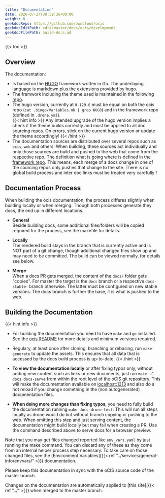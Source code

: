 ```yaml
---
title: "Documentation"
date: 2020-07-27T08:39:38+00:00
weight: 8
geekdocRepo: https://github.com/owncloud/ocis
geekdocEditPath: edit/master/docs/ocis/development
geekdocFilePath: build-docs.md
---
```


{{< toc >}}

## Overview

The documentation:

* Is based on the [HUGO](https://gohugo.io/) framework written in Go. The underlaying language is markdown plus the extensions provided by hugo.
* The framwork including the theme used is maintained in the following [repo](https://github.com/owncloud/owncloud.github.io). 
* The hugo version, currently at `0.129.0` must be equal on both the ocis repo (`cat .bingo/Variables.mk | grep HUGO`) and in the framework repo (defined in `.drone.yml`).\
{{< hint info >}}
Any intended upgrade of the hugo version implies a check if the theme builds correctly and must be applied to all doc sourcing repos. On errors, stick on the current hugo version or update the theme accordingly!
{{< /hint >}}
* The documentation sources are distributed over several repos such as `ocis`, `web` and others. When building, these sources act individually and only those sources are build and pushed to the web that come from the respective repo. The definition what is going where is defined in the [framework repo](https://github.com/owncloud/owncloud.github.io/blob/main/.batchfile). This means, each merge of a docs change in one of the sourcing repos only pushes that change to the site. There is no global build process and inter doc links must be treated very carefully !

## Documentation Process

When building the ocis documentation, the process differes slightly when building locally or when merging. Though both processes generate they docs, the end up in different locations.

* **General**\
Beside building docs, some additional files/folders will be copied required for the process, see the makefile for details.

* **Locally**\
The rendered build stays in the branch that is currently active and is NOT part of a git change, though additional changed files show up and may need to be committed. The build can be viewed normally, for details see below.

* **Merge**\
When a docs PR gets merged, the content of the `docs/` folder gets "copied". For master the target is the `docs` branch or a respective `docs-stable-` branch otherwise. The latter must be configured on new stable versions. The docs branch is further the base, it is what is pushed to the web.

## Building the Documentation

{{< hint info >}}
* For building the documentation you need to have `make` and `go` installed. See the [ocis README](https://github.com/owncloud/ocis/#use-the-ocis-repo-as-source) for more details and minimum versions required.
* Regulary, at least once after cloning, branching or rebasing, run `make generate` to update the assets. This ensures that all data that is accessed by the docs build process is up-to-date.
{{< /hint >}}

* **To view the documentation locally** or after fixing typos only, without adding new content such as links or new documents, just run `make -C docs docs-serve` from within the root level of the oCIS git repository. This will make the documentation available on [localhost:1313](http://localhost:1313) and also do a hot reload if you change something in the (non autogenerated) documentation files.

* **When doing more changes than fixing typos**, you need to fully build the documentation running `make docs-drone-test`. This will run all steps locally as drone would do but without branch copying or pushing to the web. When omitting this step and just serving content, the documentation might build locally but may fail when creating a PR. Use the command described above to serve docs for a browser preview.

Note that you may get files changed reported like `env_vars.yaml` by just running the make command. You can discard any of these as they come from an internal helper process step necessary. To take care on those changed files, see the [Environment Variables]({{< ref "../services/general-info/envvars/" >}}) documentation.

Please keep this documentation in sync with the oCIS source code of the master branch.

Changes on the documentation are automatically applied to [this site]({{< ref "../" >}}) when merged to the master branch.
